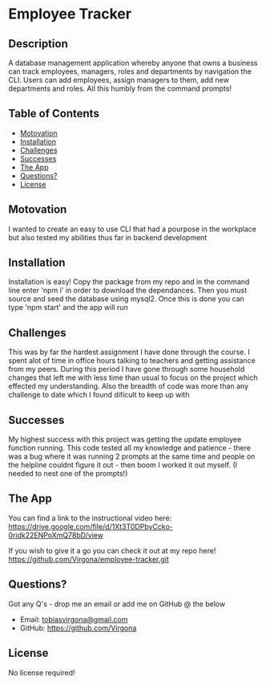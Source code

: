 # Employee Tracker

## Description

A database management application whereby anyone that owns a business can track employees, managers, roles and departments by navigation the CLI. Users can add employees, assign managers to them, add new departments and roles. All this humbly from the command prompts!

## Table of Contents

- [Motovation](Motovation)
- [Installation](Installation)
- [Challenges](Challenges)
- [Successes](Successes)
- [The App](App)
- [Questions?](Questions?)
- [License](License)

## Motovation

I wanted to create an easy to use CLI that had a pourpose in the workplace but also tested my abilities thus far in backend development

## Installation

Installation is easy! Copy the package from my repo and in the command line enter 'npm i' in order to download the dependances. Then you must source and seed the database using mysql2. Once this is done you can type 'npm start' and the app will run

## Challenges

This was by far the hardest assignment I have done through the course. I spent alot of time in office hours talking to teachers and getting assistance from my peers. During this period I have gone through some household changes that left me with less time than usual to focus on the project which effected my understanding.
Also the breadth of code was more than any challenge to date which I found dificult to keep up with

## Successes

My highest success with this project was getting the update employee function running. This code tested all my knowledge and patience - there was a bug where it was running 2 prompts at the same time and people on the helpline couldnt figure it out - then boom I worked it out myself. (I needed to nest one of the prompts!)

## The App

You can find a link to the instructional video here:
https://drive.google.com/file/d/1Xt3T0DPbyCcko-0ridk22ENPoXmQ78bD/view

If you wish to give it a go you can check it out at my repo here!
https://github.com/Virgona/employee-tracker.git


## Questions?

Got any Q's - drop me an email or add me on GitHub @ the below

- Email: tobiasvirgona@gmail.com
- GitHub: https://github.com/Virgona

## License

No license required!